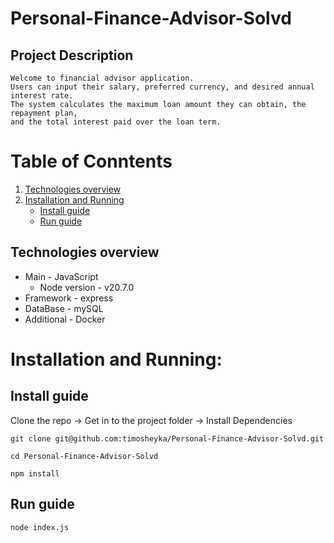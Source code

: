 # Personal-Finance-Advisor-Solvd

## Project Description
    Welcome to financial advisor application.
    Users can input their salary, preferred currency, and desired annual interest rate.
    The system calculates the maximum loan amount they can obtain, the repayment plan,
    and the total interest paid over the loan term.

# Table of Conntents

1. [Technologies overview](#Technologies-overview)
2. [Installation and Running](#installation-and-running)
    - [Install guide](#install-guide)
    - [Run guide](#run-guide)


## <a name="Technologies-overview"> Technologies overview </a>

* Main - JavaScript
    - Node version - v20.7.0
* Framework - express
* DataBase - mySQL
* Additional - Docker

# Installation and Running:

## Install guide <a name="install-guide"></a>

Clone the repo -> Get in to the project folder -> Install Dependencies
```
git clone git@github.com:timosheyka/Personal-Finance-Advisor-Solvd.git
```
```
cd Personal-Finance-Advisor-Solvd
```
```
npm install
```

## Run guide <a name="run-guide"></a>
```
node index.js
```
